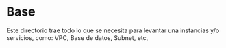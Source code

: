 # Base
Este directorio trae todo lo que se necesita para levantar una instancias y/o servicios, como: VPC, Base de datos, Subnet, etc,